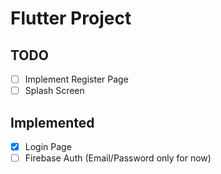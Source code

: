 # Flutter Project

## TODO
- [ ] Implement Register Page
- [ ] Splash Screen

## Implemented
- [x] Login Page
- [ ] Firebase Auth (Email/Password only for now)